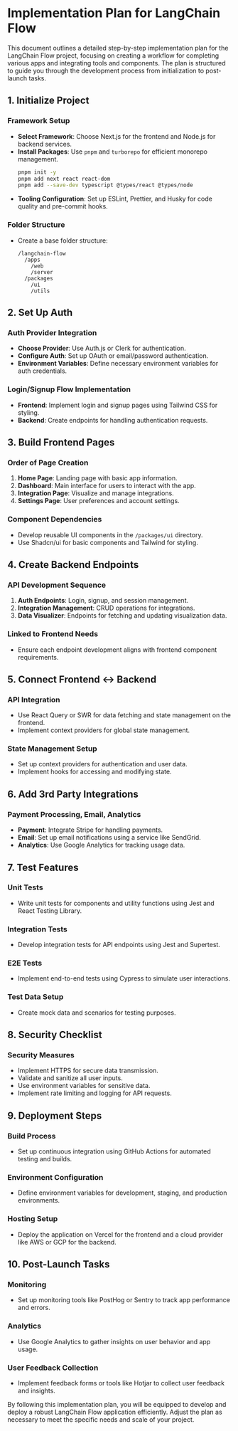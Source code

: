 # Implementation Plan for LangChain Flow

This document outlines a detailed step-by-step implementation plan for the LangChain Flow project, focusing on creating a workflow for completing various apps and integrating tools and components. The plan is structured to guide you through the development process from initialization to post-launch tasks.

## 1. Initialize Project

### Framework Setup
- **Select Framework**: Choose Next.js for the frontend and Node.js for backend services.
- **Install Packages**: Use `pnpm` and `turborepo` for efficient monorepo management.
  ```bash
  pnpm init -y
  pnpm add next react react-dom
  pnpm add --save-dev typescript @types/react @types/node
  ```
- **Tooling Configuration**: Set up ESLint, Prettier, and Husky for code quality and pre-commit hooks.

### Folder Structure
- Create a base folder structure:
  ```
  /langchain-flow
    /apps
      /web
      /server
    /packages
      /ui
      /utils
  ```

## 2. Set Up Auth

### Auth Provider Integration
- **Choose Provider**: Use Auth.js or Clerk for authentication.
- **Configure Auth**: Set up OAuth or email/password authentication.
- **Environment Variables**: Define necessary environment variables for auth credentials.

### Login/Signup Flow Implementation
- **Frontend**: Implement login and signup pages using Tailwind CSS for styling.
- **Backend**: Create endpoints for handling authentication requests.

## 3. Build Frontend Pages

### Order of Page Creation
1. **Home Page**: Landing page with basic app information.
2. **Dashboard**: Main interface for users to interact with the app.
3. **Integration Page**: Visualize and manage integrations.
4. **Settings Page**: User preferences and account settings.

### Component Dependencies
- Develop reusable UI components in the `/packages/ui` directory.
- Use Shadcn/ui for basic components and Tailwind for styling.

## 4. Create Backend Endpoints

### API Development Sequence
1. **Auth Endpoints**: Login, signup, and session management.
2. **Integration Management**: CRUD operations for integrations.
3. **Data Visualizer**: Endpoints for fetching and updating visualization data.

### Linked to Frontend Needs
- Ensure each endpoint development aligns with frontend component requirements.

## 5. Connect Frontend ↔ Backend

### API Integration
- Use React Query or SWR for data fetching and state management on the frontend.
- Implement context providers for global state management.

### State Management Setup
- Set up context providers for authentication and user data.
- Implement hooks for accessing and modifying state.

## 6. Add 3rd Party Integrations

### Payment Processing, Email, Analytics
- **Payment**: Integrate Stripe for handling payments.
- **Email**: Set up email notifications using a service like SendGrid.
- **Analytics**: Use Google Analytics for tracking usage data.

## 7. Test Features

### Unit Tests
- Write unit tests for components and utility functions using Jest and React Testing Library.

### Integration Tests
- Develop integration tests for API endpoints using Jest and Supertest.

### E2E Tests
- Implement end-to-end tests using Cypress to simulate user interactions.

### Test Data Setup
- Create mock data and scenarios for testing purposes.

## 8. Security Checklist

### Security Measures
- Implement HTTPS for secure data transmission.
- Validate and sanitize all user inputs.
- Use environment variables for sensitive data.
- Implement rate limiting and logging for API requests.

## 9. Deployment Steps

### Build Process
- Set up continuous integration using GitHub Actions for automated testing and builds.
  
### Environment Configuration
- Define environment variables for development, staging, and production environments.

### Hosting Setup
- Deploy the application on Vercel for the frontend and a cloud provider like AWS or GCP for the backend.

## 10. Post-Launch Tasks

### Monitoring
- Set up monitoring tools like PostHog or Sentry to track app performance and errors.

### Analytics
- Use Google Analytics to gather insights on user behavior and app usage.

### User Feedback Collection
- Implement feedback forms or tools like Hotjar to collect user feedback and insights.

By following this implementation plan, you will be equipped to develop and deploy a robust LangChain Flow application efficiently. Adjust the plan as necessary to meet the specific needs and scale of your project.